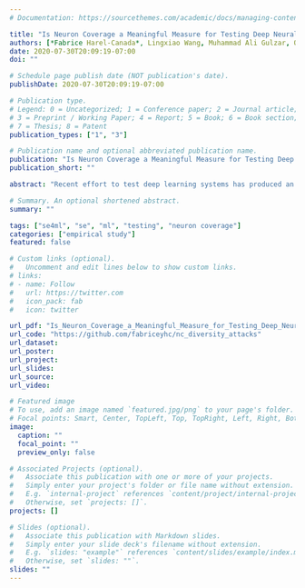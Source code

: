 ```yaml
---
# Documentation: https://sourcethemes.com/academic/docs/managing-content/

title: "Is Neuron Coverage a Meaningful Measure for Testing Deep Neural Networks?"
authors: [*Fabrice Harel-Canada*, Lingxiao Wang, Muhammad Ali Gulzar, Quanquan Gu, Miryung Kim]
date: 2020-07-30T20:09:19-07:00
doi: ""

# Schedule page publish date (NOT publication's date).
publishDate: 2020-07-30T20:09:19-07:00

# Publication type.
# Legend: 0 = Uncategorized; 1 = Conference paper; 2 = Journal article;
# 3 = Preprint / Working Paper; 4 = Report; 5 = Book; 6 = Book section;
# 7 = Thesis; 8 = Patent
publication_types: ["1", "3"]

# Publication name and optional abbreviated publication name.
publication: "Is Neuron Coverage a Meaningful Measure for Testing Deep Neural Networks?"
publication_short: ""

abstract: "Recent effort to test deep learning systems has produced an intuitive and compelling test criterion called neuron coverage (NC), which resembles the notion of traditional code coverage. NC measures the proportion of neurons activated in a neural network and it is implicitly assumed that increasing NC improves the quality of a test suite. In an attempt to automatically generate a test suite that increases NC, we design a novel diversity promoting regularizer that can be plugged into existing adversarial attack algorithms. We then assess whether such attempts to increase NC could generate a test suite that (1) detects adversarial attacks successfully, (2) produces natural inputs, and (3) is unbiased to particular class predictions. Contrary to expectation, our extensive empirical evaluation finds that increasing NC actually makes it harder to generate an effective test suite: higher neuron coverage leads to fewer defects detected, less natural inputs, and more biased prediction preferences. Our results invoke skepticism that neuron coverage may not be a meaningful measure for testing deep neural networks and call for a new test generation technique that considers defect detection, naturalness, and output impartiality in tandem."

# Summary. An optional shortened abstract.
summary: ""

tags: ["se4ml", "se", "ml", "testing", "neuron coverage"]
categories: ["empirical study"]
featured: false

# Custom links (optional).
#   Uncomment and edit lines below to show custom links.
# links:
# - name: Follow
#   url: https://twitter.com
#   icon_pack: fab
#   icon: twitter

url_pdf: "Is_Neuron_Coverage_a_Meaningful_Measure_for_Testing_Deep_Neural_Networks (preprint).pdf"
url_code: "https://github.com/fabriceyhc/nc_diversity_attacks"
url_dataset:
url_poster:
url_project:
url_slides:
url_source:
url_video:

# Featured image
# To use, add an image named `featured.jpg/png` to your page's folder. 
# Focal points: Smart, Center, TopLeft, Top, TopRight, Left, Right, BottomLeft, Bottom, BottomRight.
image:
  caption: ""
  focal_point: ""
  preview_only: false

# Associated Projects (optional).
#   Associate this publication with one or more of your projects.
#   Simply enter your project's folder or file name without extension.
#   E.g. `internal-project` references `content/project/internal-project/index.md`.
#   Otherwise, set `projects: []`.
projects: []

# Slides (optional).
#   Associate this publication with Markdown slides.
#   Simply enter your slide deck's filename without extension.
#   E.g. `slides: "example"` references `content/slides/example/index.md`.
#   Otherwise, set `slides: ""`.
slides: ""
---
```

